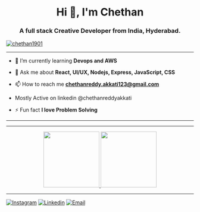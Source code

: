 <h1 align="center">Hi 👋, I'm Chethan</h1>
<h3 align="center">A full stack Creative Developer from India, Hyderabad.</h3>


<p align="left"> <a href="https://github.com/ryo-ma/github-profile-trophy"><img src="https://github-profile-trophy.vercel.app/?username=chethan1901" alt="chethan1901" /></a> </p>


<hr />

- 🌱 I’m currently learning **Devops and AWS**

- 💬 Ask me about **React, UI/UX, Nodejs, Express, JavaScript, CSS**

- 📫 How to reach me **chethanreddy.akkati123@gmail.com**

- Mostly Active on linkedin @chethanreddyakkati

- ⚡ Fun fact **I love Problem Solving**

<hr />

<hr>
<p align="center">
<a href="https://github.com/Chethan1901">
  <img height="150em" src="https://github-readme-stats-eight-theta.vercel.app/api?username=Chethan1901&show_icons=true&theme=algolia&include_all_commits=true&count_private=true"/>
  <img height="150em" src="https://github-readme-stats-eight-theta.vercel.app/api/top-langs/?username=Chethan1901&layout=compact&langs_count=8&theme=algolia"/>
</a>
</p>
<hr>

[![Instagram](https://img.shields.io/badge/Instagram-akkatichethanreddy-%23bc2a8d%09)](https://instagram.com/adnan_developer)
[![Linkedin](https://img.shields.io/badge/Linked%20in-Chethan_Akkati-blue)](https://www.linkedin.com/in/chethanreddyakkati)
[![Email](https://img.shields.io/badge/Email-chethanreddy.akkati123@gmail.com-red)](mailto:chethanreddy.akkati123@gmail.com)
